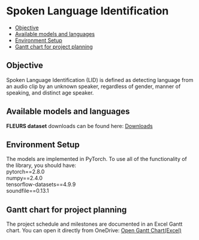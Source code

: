# Spoken Language Identification
* [Objective](#objective)
* [Available models and languages](#available-models-and-languages)
* [Environment Setup](#environment-setup)
* [Gantt chart for project planning](#gantt-chart-for-project-planning)

## Objective 
Spoken Language Identification (LID) is defined as detecting language from an audio clip by an unknown speaker, regardless of gender, manner of speaking, and distinct age speaker.

## Available models and languages
**FLEURS dataset** downloads can be found here: [Downloads](https://www.tensorflow.org/datasets/catalog/xtreme_s)

## Environment Setup
The models are implemented in PyTorch.
To use all of the functionality of the library, you should have:</br>
pytorch==2.8.0</br>
numpy==2.4.0</br>
tensorflow-datasets==4.9.9</br>
soundfile==0.13.1</br>

## Gantt chart for project planning
The project schedule and milestones are documented in an Excel Gantt chart.
You can open it directly from OneDrive:
[Open Gantt Chart(Excel)](https://1drv.ms/x/c/3c93911affd8d37b/ES31cw5MhRpEt13RNmkHWf4BVTB_VWwjtZepYwrf6UNFwQ?e=m4AKMq&nav=MTVfezAwMDAwMDAwLTAwMDEtMDAwMC0wMDAwLTAwMDAwMDAwMDAwMH0)
